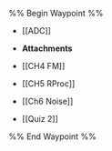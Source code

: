 %% Begin Waypoint %%
- [[ADC]]
- **Attachments**

- [[CH4 FM]]
- [[CH5 RProc]]
- [[Ch6 Noise]]
- [[Quiz 2]]

%% End Waypoint %%
